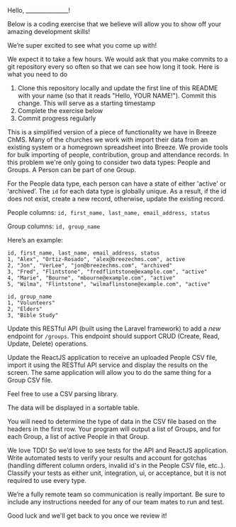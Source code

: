 Hello, _______________!

Below is a coding exercise that we believe will allow you to show off your amazing development skills!

We’re super excited to see what you come up with!

We expect it to take a few hours. We would ask that you make commits to a git repository every so often so that we can see how long it took. Here is what you need to do

1. Clone this repository locally and update the first line of this README with your name (so that it reads "Hello, YOUR NAME!"). Commit this change. This will serve as a starting timestamp
2. Complete the exercise below
3. Commit progress regularly

This is a simplified version of a piece of functionality we have in Breeze ChMS. Many of the churches we work with import their data from an existing system or a homegrown spreadsheet into Breeze. We provide tools for bulk importing of people, contribution, group and attendance records.
In this problem we're only going to consider two data types: People and Groups. A Person can be part of one Group.

For the People data type, each person can have a state of either 'active' or ‘archived’. The `id` for each data type is globally unique. As a result, if the id does not exist, create a new record, otherwise, update the existing record.

People columns:
  `id, first_name, last_name, email_address, status`

Group columns:
  `id, group_name`

Here’s an example:

```
id, first_name, last_name, email_address, status
1, "Alex", "Ortiz-Rosado", "alex@breezechms.com", active
2, "Jon", "VerLee", "jon@breezechms.com", "archived"
3, "Fred", "Flintstone", "fredflintstone@example.com", "active"
4, "Marie", "Bourne", "mbourne@example.com", "active"
5, "Wilma", "Flintstone", "wilmaflinstone@example.com", "active"
```

```
id, group_name
1, "Volunteers"
2, "Elders"
3, "Bible Study"
```


Update this RESTful API (built using the Laravel framework) to add a _new_ endpoint for `/groups`. This endpoint should support CRUD (Create, Read, Update, Delete) operations.

Update the ReactJS  application to receive an uploaded People CSV file, import it using the RESTful API service and display the results on the screen. The same application will allow you to do the same thing for a Group CSV file.

Feel free to use a CSV parsing library.

The data will be displayed in a sortable table.

You will need to determine the type of data in the CSV file based on the headers in the first row. Your program will output a list of Groups, and for each Group, a list of active People in that Group.

We love TDD! So we’d love to see tests for the API and ReactJS application. Write automated tests to verify your results and account for gotchas (handling different column orders, invalid id's in the People CSV file, etc..). Classify your tests as either unit, integration, ui, or acceptance, but it is not required to use every type.

We’re a fully remote team so communication is really important. Be sure to include any instructions needed for any of our team mates to run and test.

Good luck and we'll get back to you once we review it!
